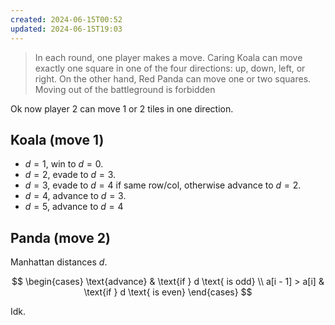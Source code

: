 ```yaml
---
created: 2024-06-15T00:52
updated: 2024-06-15T19:03
---
```


> In each round, one player makes a move. Caring Koala can move exactly one square in one of the four directions: up, down, left, or right. On the other hand, Red Panda can move one or two squares. Moving out of the battleground is forbidden

Ok now player 2 can move 1 or 2 tiles in one direction.

## Koala (move 1)

- $d=1$, win to $d=0$.
- $d=2$, evade to $d=3$.
- $d=3$, evade to $d=4$ if same row/col, otherwise advance to $d=2$.
- $d=4$, advance to $d=3$.
- $d=5$, advance to $d=4$
## Panda (move 2)

Manhattan distances $d$.

$$
\begin{cases}
\text{advance} & \text{if } d \text{ is odd} \\
a[i - 1] > a[i] & \text{if } d \text{ is even}
\end{cases} 
$$

Idk.
